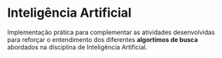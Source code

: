 # Inteligência Artificial
 Implementação prática para complementar as atividades desenvolvidas para reforçar o entendimento dos diferentes **algortimos de busca** abordados na disciplina de Inteligência Artificial.